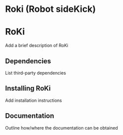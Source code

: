 Roki (Robot sideKick)
==========================================================================

# RoKi
Add a brief description of RoKi

## Dependencies
List third-party dependencies

## Installing RoKi
Add installation instructions

## Documentation
Outline how/where the documentation can be obtained
